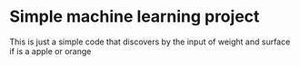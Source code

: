 # Simple machine learning project 

This is just a simple code that discovers by the input of weight and surface if is a apple or orange